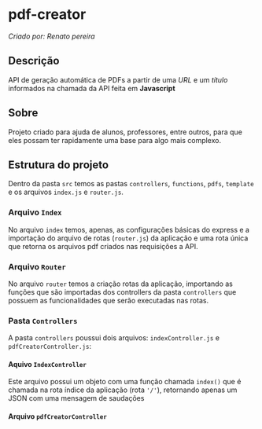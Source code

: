 # pdf-creator
_Criado por: Renato pereira_

## Descrição
API de geração automática de PDFs a partir de uma _URL_ e um _título_ informados na chamada da API feita em **Javascript**

## Sobre
Projeto criado para ajuda de alunos, professores, entre outros, para que eles possam ter rapidamente uma base para algo mais complexo.

## Estrutura do projeto
Dentro da pasta `src` temos as pastas `controllers`, `functions`, `pdfs`, `template` e os arquivos `index.js` e `router.js`.

### Arquivo `Index`
No arquivo `index` temos, apenas, as configurações básicas do express e a importação do arquivo de rotas (`router.js`) da aplicação e uma rota
única que retorna os arquivos pdf criados nas requisições a API.

### Arquivo `Router`
No arquivo `router` temos a criação rotas da aplicação, importando as funções que são importadas dos controllers da pasta `controllers` que possuem as funcionalidades que serão executadas nas rotas.

### Pasta `Controllers`
A pasta `controllers` poussui dois arquivos: `indexController.js` e `pdfCreatorController.js`:

#### Aquivo `IndexController`
Este arquivo possui um objeto com uma função chamada `index()` que é chamada na rota índice da aplicação (rota `'/'`), retornando apenas um JSON com uma mensagem de saudações

#### Arquivo `pdfCreatorController`
